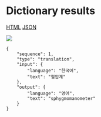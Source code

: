 # Dictionary results

[HTML](https://ascentkorea-docs.github.io/mobile/features/translation/sample.html) [JSON](https://ascentkorea-docs.github.io/mobile/features/translation/sample.json)

![](../../../.gitbook/assets/translation_1.png)

```
{
    "sequence": 1,
    "type": "translation",
    "input": {
        "language": "한국어",
        "text": "혈압계"
    },
    "output": {
        "language": "영어",
        "text": "sphygmomanometer"
    }
}
```
